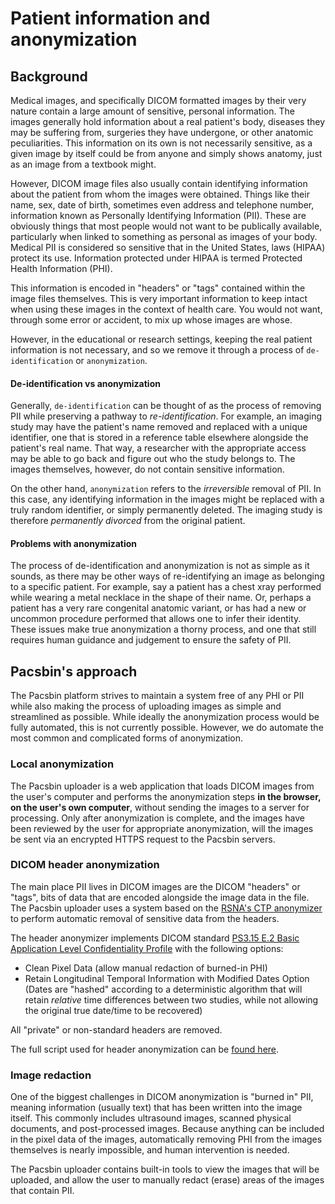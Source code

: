 # Patient information and anonymization

## Background

Medical images, and specifically DICOM formatted images by their very nature
contain a large amount of sensitive, personal information. The images generally
hold information about a real patient's body, diseases they may be suffering
from, surgeries they have undergone, or other anatomic peculiarities. This
information on its own is not necessarily sensitive, as a given image by itself
could be from anyone and simply shows anatomy, just as an image from a textbook
might.

However, DICOM image files also usually contain identifying information about
the patient from whom the images were obtained. Things like their name, sex,
date of birth, sometimes even address and telephone number, information known as
Personally Identifying Information (PII). These are obviously
things that most people would not want to be publically available, particularly
when linked to something as personal as images of your body. Medical PII is
considered so sensitive that in the United States, laws (HIPAA) protect its use.
Information protected under HIPAA is termed Protected Health Information (PHI).

This information is encoded in "headers" or "tags" contained within the image
files themselves. This is very important information to keep intact when using
these images in the context of health care. You would not want, through some
error or accident, to mix up whose images are whose.

However, in the educational or research settings, keeping the real patient
information is not necessary, and so we remove it through a process of
`de-identification` or `anonymization`.

#### De-identification vs anonymization

Generally, `de-identification` can be thought of as the process of removing
PII while preserving a pathway to _re-identification_. For example, an imaging
study may have the patient's name removed and replaced with a unique identifier,
one that is stored in a reference table elsewhere alongside the patient's real
name. That way, a researcher with the appropriate access may be able to go back
and figure out who the study belongs to. The images themselves, however, do not
contain sensitive information.

On the other hand, `anonymization` refers to the _irreversible_ removal of PII.
In this case, any identifying information in the images might be replaced with a
truly random identifier, or simply permanently deleted. The imaging study is
therefore _permanently divorced_ from the original patient.

#### Problems with anonymization

The process of de-identification and anonymization is not as simple as it
sounds, as there may be other ways of re-identifying an image as belonging to a
specific patient. For example, say a patient has a chest xray performed while
wearing a metal necklace in the shape of their name. Or, perhaps a patient has a
very rare congenital anatomic variant, or has had a new or uncommon procedure
performed that allows one to infer their identity. These issues make true
anonymization a thorny process, and one that still requires human guidance and
judgement to ensure the safety of PII.

## Pacsbin's approach

The Pacsbin platform strives to maintain a system free of any PHI or PII while
also making the process of uploading images as simple and streamlined as
possible. While ideally the anonymization process would be fully automated, this
is not currently possible. However, we do automate the most common and
complicated forms of anonymization.

### Local anonymization

The Pacsbin uploader is a web application that loads DICOM images from the
user's computer and performs the anonymization steps **in the browser, on the
user's own computer**, without sending the images to a server for processing.
Only after anonymization is complete, and the images have been reviewed by the
user for appropriate anonymization, will the images be sent via an encrypted
HTTPS request to the Pacsbin servers.

### DICOM header anonymization

The main place PII lives in DICOM images are the DICOM "headers" or "tags", bits
of data that are encoded alongside the image data in the file. The Pacsbin
uploader uses a system based on the [RSNA's CTP
anonymizer](https://mircwiki.rsna.org/index.php?title=The_CTP_DICOM_Anonymizer)
to perform automatic removal of sensitive data from the headers.

The header anonymizer implements DICOM standard [PS3.15 E.2 Basic Application
Level Confidentiality
Profile](https://dicom.nema.org/medical/dicom/current/output/html/part15.html#sect_E.2)
with the following options:
- Clean Pixel Data (allow manual redaction of burned-in PHI)
- Retain Longitudinal Temporal Information with Modified Dates Option (Dates are
  "hashed" according to a deterministic algorithm that will retain *relative*
  time differences between two studies, while not allowing the original true
  date/time to be recovered)

All "private" or non-standard headers are removed.

The full script used for header anonymization can be [found here](anonymization-script.md).

### Image redaction

One of the biggest challenges in DICOM anonymization is "burned in" PII, meaning
information (usually text) that has been written into the image itself. This
commonly includes ultrasound images, scanned physical documents, and
post-processed images. Because anything can be included in the pixel data of the
images, automatically removing PHI from the images themselves is nearly
impossible, and human intervention is needed.

The Pacsbin uploader contains built-in tools to view the images that will be
uploaded, and allow the user to manually redact (erase) areas of the images that
contain PII.


